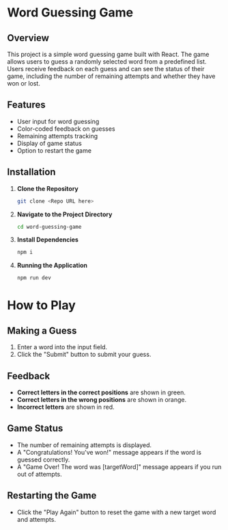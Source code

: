 # Word Guessing Game

## Overview

This project is a simple word guessing game built with React. The game allows users to guess a randomly selected word from a predefined list. Users receive feedback on each guess and can see the status of their game, including the number of remaining attempts and whether they have won or lost.

## Features

- User input for word guessing
- Color-coded feedback on guesses
- Remaining attempts tracking
- Display of game status
- Option to restart the game

## Installation

1. **Clone the Repository**

   ```bash
   git clone <Repo URL here>

2. **Navigate to the Project Directory**

   ```bash
   cd word-guessing-game

3. **Install Dependencies**

   ```bash
   npm i

4. **Running the Application**

   ```bash
   npm run dev

# How to Play

## Making a Guess

1. Enter a word into the input field.
2. Click the "Submit" button to submit your guess.

## Feedback

- **Correct letters in the correct positions** are shown in green.
- **Correct letters in the wrong positions** are shown in orange.
- **Incorrect letters** are shown in red.

## Game Status

- The number of remaining attempts is displayed.
- A "Congratulations! You've won!" message appears if the word is guessed correctly.
- A "Game Over! The word was [targetWord]" message appears if you run out of attempts.

## Restarting the Game

- Click the "Play Again" button to reset the game with a new target word and attempts.

